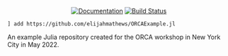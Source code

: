 <p align="center">
  <a href="https://github.elijahmathews.com/ORCAExample.jl/stable/"><img src="https://img.shields.io/badge/docs-stable-blue.svg" alt="Documentation"/></a>
  <a href="https://github.com/elijahmathews/ORCAExample.jl/actions/workflows/CI.yml"><img src="https://github.com/elijahmathews/ORCAExample.jl/actions/workflows/CI.yml/badge.svg?branch=primary" alt="Build Status"/></a>
</p>

```
] add https://github.com/elijahmathews/ORCAExample.jl
```

An example Julia repository created for the ORCA workshop in New York City in May 2022.
